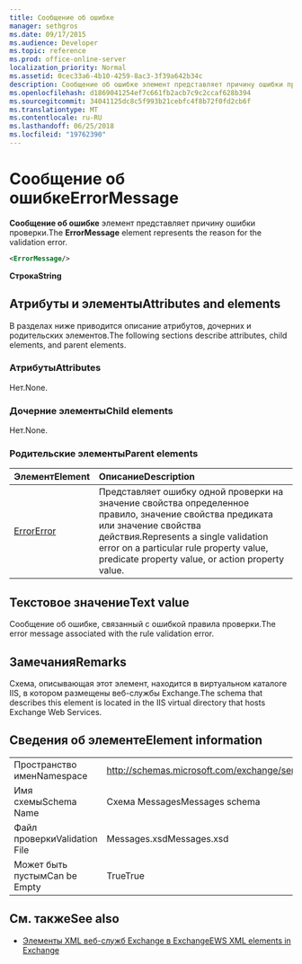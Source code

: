 ```yaml
---
title: Сообщение об ошибке
manager: sethgros
ms.date: 09/17/2015
ms.audience: Developer
ms.topic: reference
ms.prod: office-online-server
localization_priority: Normal
ms.assetid: 0cec33a6-4b10-4259-8ac3-3f39a642b34c
description: Сообщение об ошибке элемент представляет причину ошибки проверки.
ms.openlocfilehash: d1869041254ef7c661fb2acb7c9c2ccaf628b394
ms.sourcegitcommit: 34041125dc8c5f993b21cebfc4f8b72f0fd2cb6f
ms.translationtype: MT
ms.contentlocale: ru-RU
ms.lasthandoff: 06/25/2018
ms.locfileid: "19762390"
---
```

# <a name="errormessage"></a><span data-ttu-id="7479d-103">Сообщение об ошибке</span><span class="sxs-lookup"><span data-stu-id="7479d-103">ErrorMessage</span></span>

<span data-ttu-id="7479d-104">**Сообщение об ошибке** элемент представляет причину ошибки проверки.</span><span class="sxs-lookup"><span data-stu-id="7479d-104">The **ErrorMessage** element represents the reason for the validation error.</span></span> 
  
```XML
<ErrorMessage/>
```

 <span data-ttu-id="7479d-105">**Строка**</span><span class="sxs-lookup"><span data-stu-id="7479d-105">**String**</span></span>
## <a name="attributes-and-elements"></a><span data-ttu-id="7479d-106">Атрибуты и элементы</span><span class="sxs-lookup"><span data-stu-id="7479d-106">Attributes and elements</span></span>

<span data-ttu-id="7479d-107">В разделах ниже приводится описание атрибутов, дочерних и родительских элементов.</span><span class="sxs-lookup"><span data-stu-id="7479d-107">The following sections describe attributes, child elements, and parent elements.</span></span>
  
### <a name="attributes"></a><span data-ttu-id="7479d-108">Атрибуты</span><span class="sxs-lookup"><span data-stu-id="7479d-108">Attributes</span></span>

<span data-ttu-id="7479d-109">Нет.</span><span class="sxs-lookup"><span data-stu-id="7479d-109">None.</span></span>
  
### <a name="child-elements"></a><span data-ttu-id="7479d-110">Дочерние элементы</span><span class="sxs-lookup"><span data-stu-id="7479d-110">Child elements</span></span>

<span data-ttu-id="7479d-111">Нет.</span><span class="sxs-lookup"><span data-stu-id="7479d-111">None.</span></span>
  
### <a name="parent-elements"></a><span data-ttu-id="7479d-112">Родительские элементы</span><span class="sxs-lookup"><span data-stu-id="7479d-112">Parent elements</span></span>

|<span data-ttu-id="7479d-113">**Элемент**</span><span class="sxs-lookup"><span data-stu-id="7479d-113">**Element**</span></span>|<span data-ttu-id="7479d-114">**Описание**</span><span class="sxs-lookup"><span data-stu-id="7479d-114">**Description**</span></span>|
|:-----|:-----|
|[<span data-ttu-id="7479d-115">Error</span><span class="sxs-lookup"><span data-stu-id="7479d-115">Error</span></span>](error.md) <br/> |<span data-ttu-id="7479d-116">Представляет ошибку одной проверки на значение свойства определенное правило, значение свойства предиката или значение свойства действия.</span><span class="sxs-lookup"><span data-stu-id="7479d-116">Represents a single validation error on a particular rule property value, predicate property value, or action property value.</span></span>  <br/> |
   
## <a name="text-value"></a><span data-ttu-id="7479d-117">Текстовое значение</span><span class="sxs-lookup"><span data-stu-id="7479d-117">Text value</span></span>

<span data-ttu-id="7479d-118">Сообщение об ошибке, связанный с ошибкой правила проверки.</span><span class="sxs-lookup"><span data-stu-id="7479d-118">The error message associated with the rule validation error.</span></span>
  
## <a name="remarks"></a><span data-ttu-id="7479d-119">Замечания</span><span class="sxs-lookup"><span data-stu-id="7479d-119">Remarks</span></span>

<span data-ttu-id="7479d-120">Схема, описывающая этот элемент, находится в виртуальном каталоге IIS, в котором размещены веб-службы Exchange.</span><span class="sxs-lookup"><span data-stu-id="7479d-120">The schema that describes this element is located in the IIS virtual directory that hosts Exchange Web Services.</span></span>
  
## <a name="element-information"></a><span data-ttu-id="7479d-121">Сведения об элементе</span><span class="sxs-lookup"><span data-stu-id="7479d-121">Element information</span></span>

|||
|:-----|:-----|
|<span data-ttu-id="7479d-122">Пространство имен</span><span class="sxs-lookup"><span data-stu-id="7479d-122">Namespace</span></span>  <br/> |http://schemas.microsoft.com/exchange/services/2006/messages  <br/> |
|<span data-ttu-id="7479d-123">Имя схемы</span><span class="sxs-lookup"><span data-stu-id="7479d-123">Schema Name</span></span>  <br/> |<span data-ttu-id="7479d-124">Схема Messages</span><span class="sxs-lookup"><span data-stu-id="7479d-124">Messages schema</span></span>  <br/> |
|<span data-ttu-id="7479d-125">Файл проверки</span><span class="sxs-lookup"><span data-stu-id="7479d-125">Validation File</span></span>  <br/> |<span data-ttu-id="7479d-126">Messages.xsd</span><span class="sxs-lookup"><span data-stu-id="7479d-126">Messages.xsd</span></span>  <br/> |
|<span data-ttu-id="7479d-127">Может быть пустым</span><span class="sxs-lookup"><span data-stu-id="7479d-127">Can be Empty</span></span>  <br/> |<span data-ttu-id="7479d-128">True</span><span class="sxs-lookup"><span data-stu-id="7479d-128">True</span></span>  <br/> |
   
## <a name="see-also"></a><span data-ttu-id="7479d-129">См. также</span><span class="sxs-lookup"><span data-stu-id="7479d-129">See also</span></span>



- [<span data-ttu-id="7479d-130">Элементы XML веб-служб Exchange в Exchange</span><span class="sxs-lookup"><span data-stu-id="7479d-130">EWS XML elements in Exchange</span></span>](ews-xml-elements-in-exchange.md)

